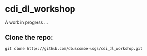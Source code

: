 # cdi_dl_workshop

A work in progress ...

## Clone the repo:

```
git clone https://github.com/dbuscombe-usgs/cdi_dl_workshop.git
```

